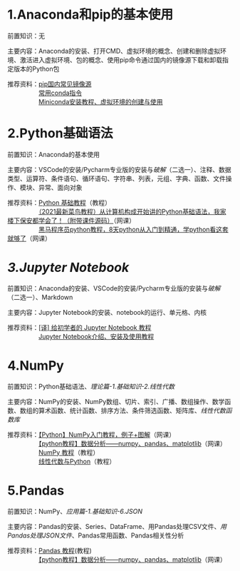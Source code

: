 # 1.Anaconda和pip的基本使用
前置知识：无

主要内容：Anaconda的安装、打开CMD、虚拟环境的概念、创建和删除虚拟环境、激活进入虚拟环境、包的概念、使用pip命令通过国内的镜像源下载和卸载指定版本的Python包

推荐资料：[pip国内常见镜像源](https://github.com/Discrete-Mathematics/Flandre-Blog/blob/main/pip%E5%9B%BD%E5%86%85%E5%B8%B8%E8%A7%81%E9%95%9C%E5%83%8F%E6%BA%90.md)  
　　　　　[常用conda指令](https://github.com/Discrete-Mathematics/Flandre-Blog/blob/main/cmd%E7%9A%84conda%E6%8C%87%E4%BB%A4.md)  
　　　　　[Miniconda安装教程、虚拟环境的创建与使用](https://blog.csdn.net/qq_62928482/article/details/139641905?spm=1001.2014.3001.550)  

# 2.Python基础语法
前置知识：Anaconda的基本使用

主要内容：VSCode的安装/Pycharm专业版的安装与*破解*（二选一）、注释、数据类型、运算符、条件语句、循环语句、字符串、列表，元组、字典、函数、文件操作、模块、异常、面向对象

推荐资料：[Python 基础教程](https://www.runoob.com/python/python-object.html)（教程）  
　　　　　[（2021最新菜鸟教程）从计算机构成开始讲的Python基础语法，我家楼下保安都学会了！（附带课件源码）](https://www.bilibili.com/video/BV1Y64y1r7Pu/?spm_id_from=333.999.0.0)（网课）  
　　　　　[黑马程序员python教程，8天python从入门到精通，学python看这套就够了](https://www.bilibili.com/video/BV1qW4y1a7fU/?spm_id_from=333.999.0.0&vd_source=8f7be58fae99de36e73582d589f00ca1)（网课）

# *3.Jupyter Notebook*
前置知识：Anaconda的安装、VSCode的安装/Pycharm专业版的安装与*破解*（二选一）、Markdown

主要内容：Jupyter Notebook的安装、notebook的运行、单元格、内核

推荐资料：[[译] 给初学者的 Jupyter Notebook 教程](https://zhuanlan.zhihu.com/p/36858283)  
　　　　　[Jupyter Notebook介绍、安装及使用教程](https://zhuanlan.zhihu.com/p/33105153)

# 4.NumPy
前置知识：Python基础语法、*理论篇-1.基础知识-2.线性代数*

主要内容：NumPy的安装、NumPy数组、切片、索引、广播、数组操作、数学函数、数组的算术函数、统计函数、排序方法、条件筛选函数、矩阵库、*线性代数函数库*

推荐资料：[【Python】NumPy入门教程，例子+图解](https://www.bilibili.com/video/BV1yq4y137w7/?spm_id_from=333.999.0.0&vd_source=8f7be58fae99de36e73582d589f00ca1)（网课）  
　　　　　[【python教程】数据分析——numpy、pandas、matplotlib](https://www.bilibili.com/video/BV1hx411d7jb/?spm_id_from=333.999.0.0&vd_source=8f7be58fae99de36e73582d589f00ca1)（网课）  
　　　　　[NumPy 教程](https://www.runoob.com/numpy/numpy-tutorial.html)（教程）  
　　　　　[线性代数与Python](https://github.com/Discrete-Mathematics/ai-self-learning/blob/main/3.%E7%BC%96%E7%A8%8B%E7%AF%87/%E8%A1%A5%E5%85%85%E8%B5%84%E6%96%99/%E7%BA%BF%E6%80%A7%E4%BB%A3%E6%95%B0%E4%B8%8EPython.md)（教程）

# 5.Pandas
前置知识：NumPy、*应用篇-1.基础知识-6.JSON*

主要内容：Pandas的安装、Series、DataFrame、用Pandas处理CSV文件、*用Pandas处理JSON文件*、Pandas常用函数、Pandas相关性分析

推荐资料：[Pandas 教程](https://www.runoob.com/pandas/pandas-correlations.html)(教程)  
　　　　　[【python教程】数据分析——numpy、pandas、matplotlib](https://www.bilibili.com/video/BV1hx411d7jb/?spm_id_from=333.999.0.0&vd_source=8f7be58fae99de36e73582d589f00ca1)（网课） 
